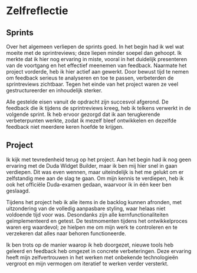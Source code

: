 # Zelfreflectie
## Sprints
Over het algemeen verliepen de sprints goed. In het begin had ik wel wat moeite met de sprintreviews; deze liepen minder soepel dan gehoopt. Ik merkte dat ik hier nog ervaring in miste, 
vooral in het duidelijk presenteren van de voortgang en het effectief meenemen van feedback. Naarmate het project vorderde, heb ik hier actief aan gewerkt. 
Door bewust tijd te nemen om feedback serieus te analyseren en toe te passen, verbeterden de sprintreviews zichtbaar. Tegen het einde van het project waren ze veel gestructureerder en inhoudelijk sterker.

Alle gestelde eisen vanuit de opdracht zijn succesvol afgerond. De feedback die ik tijdens de sprintreviews kreeg, heb ik telkens verwerkt in de volgende sprint. Ik heb ervoor gezorgd dat ik aan terugkerende verbeterpunten werkte, zodat ik mezelf bleef ontwikkelen en dezelfde feedback niet meerdere keren hoefde te krijgen.

## Project
Ik kijk met tevredenheid terug op het project. Aan het begin had ik nog geen ervaring met de Duda Widget Builder, maar ik ben mij hier snel in gaan verdiepen. 
Dit was even wennen, maar uiteindelijk is het me gelukt om er zelfstandig mee aan de slag te gaan. Om mijn kennis te verdiepen, heb ik ook het officiële Duda-examen gedaan, waarvoor ik in één keer ben geslaagd.

Tijdens het project heb ik alle items in de backlog kunnen afronden, met uitzondering van de volledig aanpasbare styling, waar helaas niet voldoende tijd voor was. 
Desondanks zijn alle kernfunctionaliteiten geïmplementeerd en getest. De testmomenten tijdens het ontwikkelproces waren erg waardevol; 
ze hielpen me om mijn werk te controleren en te verzekeren dat alles naar behoren functioneerde.

Ik ben trots op de manier waarop ik heb doorgezet, nieuwe tools heb geleerd en feedback heb omgezet in concrete verbeteringen. 
Deze ervaring heeft mijn zelfvertrouwen in het werken met onbekende technologieën vergroot en mijn vermogen om iteratief te werken verder versterkt.
